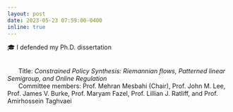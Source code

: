 ```yaml
---
layout: post
date: 2023-05-23 07:59:00-0400
inline: true
---
```



🎓 I defended my Ph.D. dissertation

<br>
&emsp;&ensp; Title: <em>Constrained Policy Synthesis: Riemannian flows, Patterned linear Semigroup, and Online Regulation</em>
<br>
&emsp;&ensp; Committee members: Prof. Mehran Mesbahi (Chair), Prof. John M. Lee, Prof. James V. Burke, Prof. Maryam Fazel, Prof. Lillian J. Ratliff, and
Prof. Amirhossein Taghvaei 
 